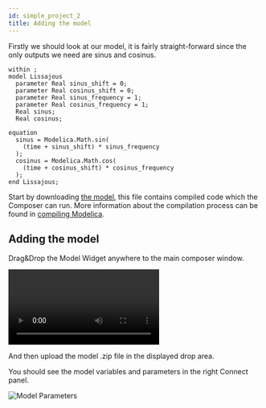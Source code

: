 ```yaml
---
id: simple_project_2
title: Adding the model
---
```


Firstly we should look at our model, it is fairly straight-forward since the only outputs we need are sinus
and cosinus.

```
within ;
model Lissajous
  parameter Real sinus_shift = 0;
  parameter Real cosinus_shift = 0;  
  parameter Real sinus_frequency = 1;
  parameter Real cosinus_frequency = 1;
  Real sinus;
  Real cosinus;

equation
  sinus = Modelica.Math.sin(
    (time + sinus_shift) * sinus_frequency
  );
  cosinus = Modelica.Math.cos(
    (time + cosinus_shift) * cosinus_frequency
  );
end Lissajous;
```

Start by downloading [the model](examples/simple_project/Lissajous.zip), this file contains compiled code which the Composer can run. More information about the compilation process can be found in [compiling Modelica](mo_compilation/).

## Adding the model

Drag&Drop the Model Widget anywhere to the main composer window.

<video loop controls>
  <source src="img/simple_project/dndmodel.webm" type="video/webm">
  <source src="img/simple_project/dndmodel.mp4" type="video/mp4">
</video>

And then upload the model .zip file in the displayed drop area.

You should see the model variables and parameters in the right Connect panel.

![Model Parameters](img/simple_project/modelparameters.png "Model Parameters")
